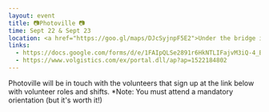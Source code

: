 ```yaml
---
layout: event
title: 📷Photoville 📷  
time: Sept 22 & Sept 23
location: <a href="https://goo.gl/maps/DJcSyjnpF5E2">Under the bridge in Brooklyn Bridge Park</a>, Brooklyn
links: 
  - https://docs.google.com/forms/d/e/1FAIpQLSe2891r6HkNTLIFajvM3iQ-4_BjWB-jnl2Kd9gf_Kcg1fkyAA/viewform
  - https://www.volgistics.com/ex/portal.dll/ap?ap=1522184802
---
```

Photoville will be in touch with the volunteers that sign up at the link below with volunteer roles and shifts.
*Note: You must attend a mandatory orientation (but it's worth it!)



